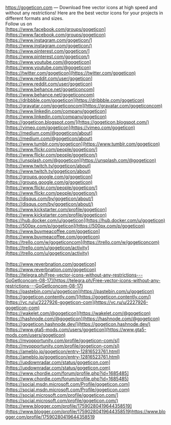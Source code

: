 <a href="https://gogeticon.com/">https://gogeticon.com</a> — Download free vector icons at high speed and without any restrictions! Here are the best vector icons for your projects in different formats and sizes.<br>
Follow us on<br>
[https://www.facebook.com/groups/gogeticon](https://www.facebook.com/groups/gogeticon)<br>
[https://www.instagram.com/gogeticon/](https://www.instagram.com/gogeticon/)<br>
[https://www.pinterest.com/gogeticon/](https://www.pinterest.com/gogeticon/)<br>
[https://www.youtube.com/@gogeticon](https://www.youtube.com/@gogeticon)<br>
[https://twitter.com/gogeticon](https://twitter.com/gogeticon)<br>
[https://www.reddit.com/user/gogeticon](https://www.reddit.com/user/gogeticon)<br>
[https://www.behance.net/gogeticoncom](https://www.behance.net/gogeticoncom)<br>
[https://dribbble.com/gogeticon](https://dribbble.com/gogeticon)<br>
[https://gravatar.com/gogeticoncom](https://gravatar.com/gogeticoncom)<br>
[https://www.linkedin.com/company/gogeticon](https://www.linkedin.com/company/gogeticon)<br>
[https://gogeticon.blogspot.com/](https://gogeticon.blogspot.com/)<br>
[https://vimeo.com/gogeticon](https://vimeo.com/gogeticon)<br>
[https://medium.com/@gogeticon/about](https://medium.com/@gogeticon/about)<br>
[https://www.tumblr.com/gogeticon](https://www.tumblr.com/gogeticon)<br>
[https://www.flickr.com/people/gogeticon/](https://www.flickr.com/people/gogeticon/)<br>
[https://unsplash.com/@gogeticon](https://unsplash.com/@gogeticon)<br>
[https://www.twitch.tv/gogeticon/about](https://www.twitch.tv/gogeticon/about)<br>
[https://groups.google.com/g/gogeticon](https://groups.google.com/g/gogeticon)<br>
[https://www.flickr.com/people/gogeticon/](https://www.flickr.com/people/gogeticon/)<br>
[https://disqus.com/by/gogeticon/about/](https://disqus.com/by/gogeticon/about/)<br>
[https://www.kickstarter.com/profile/gogeticon](https://www.kickstarter.com/profile/gogeticon)<br>
[https://hub.docker.com/u/gogeticon](https://hub.docker.com/u/gogeticon)<br>
[https://500px.com/p/gogeticon](https://500px.com/p/gogeticon)<br>
[https://www.buymeacoffee.com/gogeticon](https://www.buymeacoffee.com/gogeticon)<br>
[https://trello.com/w/gogeticoncom](https://trello.com/w/gogeticoncom)<br>
[https://trello.com/u/gogeticon/activity](https://trello.com/u/gogeticon/activity)<br>					
[https://www.reverbnation.com/gogeticon](https://www.reverbnation.com/gogeticon)<br>
[https://telegra.ph/Free-vector-icons-without-any-restrictions---GoGetIconcom-08-17](https://telegra.ph/Free-vector-icons-without-any-restrictions---GoGetIconcom-08-17)<br>
[https://pastebin.com/u/gogeticon](https://pastebin.com/u/gogeticon)<br>
[https://gogeticon.contently.com/](https://gogeticon.contently.com/)<br>
[https://vc.ru/u/2227926-gogeticon-com](https://vc.ru/u/2227926-gogeticon-com)<br>
[https://wakelet.com/@gogeticon](https://wakelet.com/@gogeticon)<br>
[https://hashnode.com/@gogeticon](https://hashnode.com/@gogeticon)<br>
[https://gogeticon.hashnode.dev/](https://gogeticon.hashnode.dev/)<br>
[https://www.gta5-mods.com/users/gogeticon](https://www.gta5-mods.com/users/gogeticon)<br>
[https://myopportunity.com/profile/gogeticon-com/sl](https://myopportunity.com/profile/gogeticon-com/sl)<br>
[https://ameblo.jp/gogeticon/entry-12816523761.html](https://ameblo.jp/gogeticon/entry-12816523761.html)<br>
[https://updownradar.com/status/gogeticon.com](https://updownradar.com/status/gogeticon.com)<br>
[https://www.chordie.com/forum/profile.php?id=1685485](https://www.chordie.com/forum/profile.php?id=1685485)<br>
[https://social.msdn.microsoft.com/Profile/gogeticon.com](https://social.msdn.microsoft.com/Profile/gogeticon.com)<br>
[https://social.microsoft.com/profile/gogeticon.com/](https://social.microsoft.com/profile/gogeticon.com/)<br>
[https://www.blogger.com/profile/17590280419644358519](https://www.blogger.com/profile/17590280419644358519)https://www.blogger.com/profile/17590280419644358519<br>
